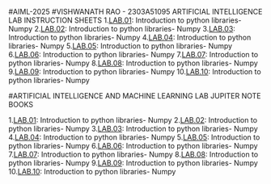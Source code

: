 #AIML-2025
#VISHWANATH RAO - 2303A51095
ARTIFICIAL INTELLIGENCE LAB INSTRUCTION SHEETS
1.[LAB.01](): Introduction to python libraries- Numpy
2.[LAB.02](): Introduction to python libraries- Numpy
3.[LAB.03](): Introduction to python libraries- Numpy
4.[LAB.04](): Introduction to python libraries- Numpy
5.[LAB.05](): Introduction to python libraries- Numpy
6.[LAB.06](): Introduction to python libraries- Numpy
7.[LAB.07](): Introduction to python libraries- Numpy
8.[LAB.08](): Introduction to python libraries- Numpy
9.[LAB.09](): Introduction to python libraries- Numpy
10.[LAB.10](): Introduction to python libraries- Numpy

#ARTIFICIAL INTELLIGENCE AND MACHINE LEARNING LAB JUPITER NOTE BOOKS

1.[LAB.01](): Introduction to python libraries- Numpy
2.[LAB.02](): Introduction to python libraries- Numpy
3.[LAB.03](): Introduction to python libraries- Numpy
4.[LAB.04](): Introduction to python libraries- Numpy
5.[LAB.05](): Introduction to python libraries- Numpy
6.[LAB.06](): Introduction to python libraries- Numpy
7.[LAB.07](): Introduction to python libraries- Numpy
8.[LAB.08](): Introduction to python libraries- Numpy
9.[LAB.09](): Introduction to python libraries- Numpy
10.[LAB.10](): Introduction to python libraries- Numpy

